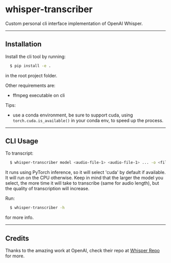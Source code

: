 # whisper-transcriber
Custom personal cli interface implementation of OpenAI Whisper.

---------------

## Installation

Install the cli tool by running:
```bash
  $ pip install -e .
```
in the root project folder.

Other requirements are:
- ffmpeg executable on cli

Tips:
- use a conda environment, be sure to support cuda, using `torch.cuda.is_available()` in your conda env, to speed up the process.

---------------
## CLI Usage

To transcript: 

```bash
  $ whisper-transcriber model <audio-file-1> <audio-file-1> ... -o <file-name>.txt -f <output-format>
```

It runs using PyTorch inference, so it will select 'cuda' by default if available. It will run on the CPU otherwise. Keep in mind that the larger the model you select, the more time it will take to transcribe (same for audio length), but the quality of transcription will increase.


Run:
```bash
  $ whisper-transcriber -h
```
for more info.

---------------
## Credits

Thanks to the amazing work at OpenAI, check their repo at [Whisper Repo](https://github.com/openai/whisper) for more.